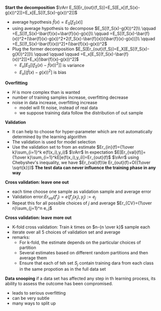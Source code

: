 **Start the decomposition**
$\rArr E_S[Er_{out}(f_S)]=E_S[E_x[(f_S(x)-g(x))^2]]=E_x[E_S[(f_S(x)-g(x))^2]]$
* average hypothesis
  $\bar{f}(x)=E_S[f_S(x)]$
* using average hypothesis to decompose
  $E_S[(f_S(x)-g(X))^2]\\
\qquad =E_S[(f_S(x)-\bar{f}(x)+\bar{f}(x)-g(x)]\\
\qquad =E_S[(f_S(x)-\bar{f}(x))^2+(\bar{f}(x)-g(x))^2+2(f_S(x)-\bar{f}(x))(\bar{f}(x)-g(x))]\\
\qquad =E_S[(f_S(x)-\bar{f}(x))^2]+(\bar{f}(x)-g(x))^2$
* Plug the former decomposition
  $E_S[Er_{out}(f_S)]=E_X[E_S[(f_S(x)-g(X))^2]]\\
  \qquad \qquad \qquad =E_x[E_S[(f_S(x)-\bar{f}(x))^2]]+E_x[(\bar{f}(x)-g(x))^2]$
   * $E_x[E_S[(f_S(x)-\bar{f}(x))^2]]$ is variance
   * $E_x[(\bar{f}(x)-g(x))^2]$ is bias

**Overfitting**
* $H$ is more complex than is wanted
* number of training samples increase, overfitting decrease
* noise in data increase, overfitting increase
  * model will fit noise, instead of real data
  * we suppose training data follow the distribution of out sample

**Validation**
* It can help to choose for hyper-parameter which are not automatically determined by the learning algorithm
* The validation is used for model selection
* Use the validation set to from an estimate
  $Er_{in}(f)={1\over k}\sum_{i=1}^k e(f(x_i),y_i)$
  $\rArr$ In expectation
  $E[Er_{val}(f)]={1\over k}\sum_{i=1}^kE[e(f(x_i),y_i)]=Er_{out}(f)$
 $\rArr$ using  Chebyshev's inequality, we have
 $Er_{val}(f)\le Er_{out}(f)+O({1\over \sqrt{k}})$
 **The test data can never influence the training phase in  any way**

**Cross validation: leave one out**
* each time choose one sample as validation sample and average error
* Validation error:$Er_{val}(f'_j)=e(f'_j(x_j),y_j):=e_j$
* Repeat this for all possible choices of $j$ and average
  $Er_{CV}={1\over n}\sum_{j=1}^n e_j$

**Cross validation: leave more out**
* K-fold cross validation: Train $k$ times on $n-{n \over k}$ sample each
* iterate over all 5 choices of validation set and average
* remarks:
  * For k-fold, the estimate depends on the particular choices of partition
  * Several estimates based on different random partitions and then average them
  * Ensure that each of teh set $S_j$ contain training dara from each class in the same propotion as in the full data set

**Data snooping**
if a data set has affected any step in th learning process, its ability to assess the outcome has been compromised.
* leads to serious overfitting
*  can be very subtle
*  many ways to split up